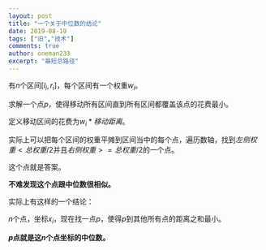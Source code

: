 ```yaml
---
layout: post
title: "一个关于中位数的结论"
date: 2019-08-19
tags: ["旧","技术"]
comments: true
author: oneman233
excerpt: "最短总路径"
---
```


有$n$个区间$[l_i,r_i]$，每个区间有一个权重$w_i$。

求解一个点$p$，使得移动所有区间直到所有区间都覆盖该点的花费最小。

定义移动区间的花费为$w_i*移动距离$。

实际上可以把每个区间的权重平摊到区间当中的每个点，遍历数轴，找到$左侧权重<总权重/2$并且$右侧权重>=总权重/2$的一个点。

这个点就是答案。

**不难发现这个点跟中位数很相似。**

实际上有这样的一个结论：

$n$个点，坐标$x_i$，现在找一点$p$，使得$p$到其他所有点的距离之和最小。

**$p$点就是这$n$个点坐标的中位数。**